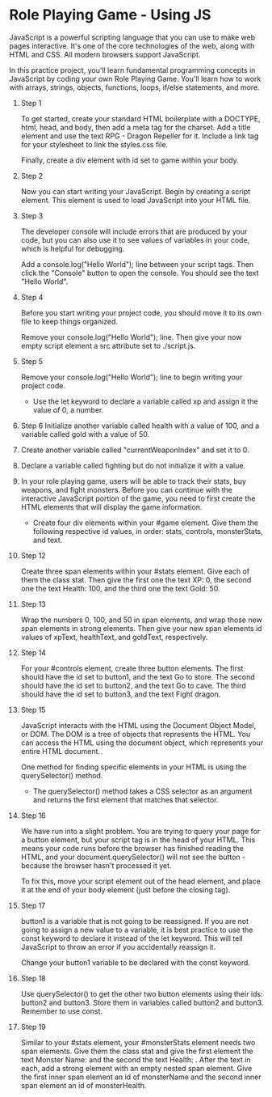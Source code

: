 <!---
  Readme Md file shortcuts
# Heading level 1
## Heading level 2
### Heading level 3
#### Heading level 4
##### Heading level 5
###### Heading level 6

2. Paragraphs
* To split your information up into paragraphs (with a noticeable gap between each paragraph).
* Paragraphs are divided by a blank line (a line containing no characters) between consecutive paragraphs.

3. Line breaks
To insert a line break into your Markdown file, finish your line with at least two spaces and press return. It will render a new line for your text.

4. Italics
Wrap the item with one star/underscore on each side.

*one star on each side*
_This text is also italic_


5. Bold
Wrap the item with two stars/underscores on each side.
**two stars on each side**
__This text is also bold__

6. Simultaneously Bold and Italic
Make your text Simultaneously bold and italic to give it even more weight!
Use three asterisks (or three underscores) to wrap your word or phrase.
***This text is italic and bold.***
___This text is also italic and bold.___


7. Striking through
Wrap the item in two tildes on each side.
~~strikethrough~~

8. Links
To link to external websites in Markdown content use two sets of brackets.
Wrap link text in brackets [ ], and then wrap the URL in parentheses ( ): [ ]( ).

[This text links to gfg](https://write.geeksforgeeks.org/).

9. Images
![altText](https://media.geeksforgeeks.org/wp-content/cdn-uploads/20210914130327/100-Days-of-Code-with-GFG-Get-Committed-to-a-Challenge.png)

10. Unordered lists
Markdown allows you to format your lists with several different symbols: asterisks (*), hyphens (-), or plus signs (+).

11. Ordered lists
Format your ordered lists by preceding each list item with a number, followed by a full stop and then a space.

12. Blockquotes
Sometimes in Markdown, we will want to reference an external source using quotation marks. It is called a blockquote.

You represent any blockquote by preceding the first line of the block quote with a greater-than sign or angle bracket (>).

> This is a blockquote

13. Horizontal rules
We represent a horizontal rule by three or more hyphens (-), asterisks (*), or underscores (_).

---
* * *
___

14. Code snippets
The first backtick “opens” the snippet, and the second backtick “closes” it

`This is a code snippet.`

15. Code blocks

```javascript
if (isAwesome){
 return true
}

```

check for more

https://www.geeksforgeeks.org/what-is-readme-md-file/#google_vignette

-->

# Role Playing Game - Using JS

JavaScript is a powerful scripting language that you can use to make web pages interactive. It's one of the core technologies of the web, along with HTML and CSS. All modern browsers support JavaScript.

In this practice project, you'll learn fundamental programming concepts in JavaScript by coding your own Role Playing Game. You'll learn how to work with arrays, strings, objects, functions, loops, if/else statements, and more.

1.  Step 1

    To get started, create your standard HTML boilerplate with a DOCTYPE, html, head, and body, then add a meta tag for the charset. Add a title element and use the text RPG - Dragon Repeller for it. Include a link tag for your stylesheet to link the styles.css file.

    Finally, create a div element with id set to game within your body.

2.  Step 2

    Now you can start writing your JavaScript. Begin by creating a script element. This element is used to load JavaScript into your HTML file.

3.  Step 3

    The developer console will include errors that are produced by your code, but you can also use it to see values of variables in your code, which is helpful for debugging.

    Add a console.log("Hello World"); line between your script tags. Then click the "Console" button to open the console. You should see the text "Hello World".

4.  Step 4

    Before you start writing your project code, you should move it to its own file to keep things organized.

    Remove your console.log("Hello World"); line. Then give your now empty script element a src attribute set to ./script.js.

5.  Step 5

    Remove your console.log("Hello World"); line to begin writing your project code.

    - Use the let keyword to declare a variable called xp and assign it the value of 0, a number.

6.  Step 6
    Initialize another variable called health with a value of 100, and a variable called gold with a value of 50.

7.  Create another variable called "currentWeaponIndex" and set it to 0.

8.  Declare a variable called fighting but do not initialize it with a value.

9.  In your role playing game, users will be able to track their stats, buy weapons, and fight monsters. Before you can continue with the interactive JavaScript portion of the game, you need to first create the HTML elements that will display the game information.

    - Create four div elements within your #game element. Give them the following
      respective id values, in order: stats, controls, monsterStats, and text.

10. Step 12

    Create three span elements within your #stats element. Give each of them the class stat. Then give the first one the text XP: 0, the second one the text Health: 100, and the third one the text Gold: 50.

11. Step 13

    Wrap the numbers 0, 100, and 50 in span elements, and wrap those new span elements in strong elements. Then give your new span elements id values of xpText, healthText, and goldText, respectively.

12. Step 14

    For your #controls element, create three button elements. The first should have the id set to button1, and the text Go to store. The second should have the id set to button2, and the text Go to cave. The third should have the id set to button3, and the text Fight dragon.

13. Step 15

    JavaScript interacts with the HTML using the Document Object Model, or DOM. The DOM is a tree of objects that represents the HTML. You can access the HTML using the document object, which represents your entire HTML document.

    One method for finding specific elements in your HTML is using the querySelector() method.

    - The querySelector() method takes a CSS selector as an argument and returns the first element that matches that selector.

14. Step 16

    We have run into a slight problem. You are trying to query your page for a button element, but your script tag is in the head of your HTML. This means your code runs before the browser has finished reading the HTML, and your document.querySelector() will not see the button - because the browser hasn't processed it yet.

    To fix this, move your script element out of the head element, and place it at the end of your body element (just before the closing </body> tag).

15. Step 17

    button1 is a variable that is not going to be reassigned. If you are not going to assign a new value to a variable, it is best practice to use the const keyword to declare it instead of the let keyword. This will tell JavaScript to throw an error if you accidentally reassign it.

    Change your button1 variable to be declared with the const keyword.

16. Step 18

    Use querySelector() to get the other two button elements using their ids: button2 and button3. Store them in variables called button2 and button3. Remember to use const.

17. Step 19

    Similar to your #stats element, your #monsterStats element needs two span elements. Give them the class stat and give the first element the text Monster Name: and the second the text Health: . After the text in each, add a strong element with an empty nested span element. Give the first inner span element an id of monsterName and the second inner span element an id of monsterHealth.
